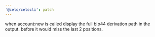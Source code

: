 ```yaml
---
'@celo/celocli': patch
---
```


when account:new is called display the full bip44 derivation path in the output. before it would miss the last 2 positions.
